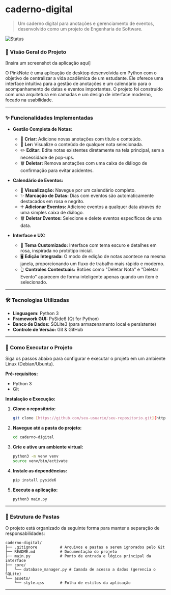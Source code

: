 #  caderno-digital
> Um caderno digital para anotações e gerenciamento de eventos, desenvolvido como um projeto de Engenharia de Software.

![Status](https://img.shields.io/badge/status-em%20desenvolvimento-yellowgreen)


### 📸 Visão Geral do Projeto

[Insira um screenshot da aplicação aqui]

O PinkNote é uma aplicação de desktop desenvolvida em Python com o objetivo de centralizar a vida acadêmica de um estudante. Ele oferece uma interface intuitiva para a gestão de anotações e um calendário para o acompanhamento de datas e eventos importantes. O projeto foi construído com uma arquitetura em camadas e um design de interface moderno, focado na usabilidade.

---

### ✨ Funcionalidades Implementadas

* **Gestão Completa de Notas:**
    * 📝 **Criar:** Adicione novas anotações com título e conteúdo.
    * 👀 **Ler:** Visualize o conteúdo de qualquer nota selecionada.
    * ✏️ **Editar:** Edite notas existentes diretamente na tela principal, sem a necessidade de pop-ups.
    * 🗑️ **Deletar:** Remova anotações com uma caixa de diálogo de confirmação para evitar acidentes.

* **Calendário de Eventos:**
    * 📅 **Visualização:** Navegue por um calendário completo.
    * ✨ **Marcação de Datas:** Dias com eventos são automaticamente destacados em rosa e negrito.
    * ➕ **Adicionar Eventos:** Adicione eventos a qualquer data através de uma simples caixa de diálogo.
    * 🗑️ **Deletar Eventos:** Selecione e delete eventos específicos de uma data.

* **Interface e UX:**
    * 🎨 **Tema Customizado:** Interface com tema escuro e detalhes em rosa, inspirada no protótipo inicial.
    * 🖥️ **Edição Integrada:** O modo de edição de notas acontece na mesma janela, proporcionando um fluxo de trabalho mais rápido e moderno.
    * 👆 **Controles Contextuais:** Botões como "Deletar Nota" e "Deletar Evento" aparecem de forma inteligente apenas quando um item é selecionado.

---

### 🛠️ Tecnologias Utilizadas

* **Linguagem:** Python 3
* **Framework GUI:** PySide6 (Qt for Python)
* **Banco de Dados:** SQLite3 (para armazenamento local e persistente)
* **Controle de Versão:** Git & GitHub

---

### 🚀 Como Executar o Projeto

Siga os passos abaixo para configurar e executar o projeto em um ambiente Linux (Debian/Ubuntu).

**Pré-requisitos:**
* Python 3
* Git

**Instalação e Execução:**

1.  **Clone o repositório:**
    ```bash
    git clone [https://github.com/seu-usuario/seu-repositorio.git](https://github.com/seu-usuario/seu-repositorio.git)
    ```

2.  **Navegue até a pasta do projeto:**
    ```bash
    cd caderno-digital
    ```

3.  **Crie e ative um ambiente virtual:**
    ```bash
    python3 -m venv venv
    source venv/bin/activate
    ```

4.  **Instale as dependências:**
    ```bash
    pip install pyside6
    ```

5.  **Execute a aplicação:**
    ```bash
    python3 main.py
    ```

---

### 📂 Estrutura de Pastas

O projeto está organizado da seguinte forma para manter a separação de responsabilidades:

```
caderno-digital/
├── .gitignore          # Arquivos e pastas a serem ignorados pelo Git
├── README.md           # Documentação do projeto
├── main.py             # Ponto de entrada e lógica principal da interface
├── core/
│   └── database_manager.py # Camada de acesso a dados (gerencia o SQLite)
└── assets/
    └── style.qss       # Folha de estilos da aplicação
```

---
